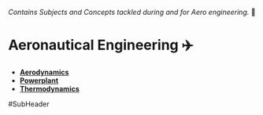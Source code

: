 *Contains Subjects and Concepts tackled during and for Aero engineering.* 📖

# Aeronautical Engineering ✈️
- **[Aerodynamics](./Aerodynamics.md)**
- **[Powerplant](./Powerplant.md)**
- **[Thermodynamics](./Thermodynamics.md)**

#SubHeader 